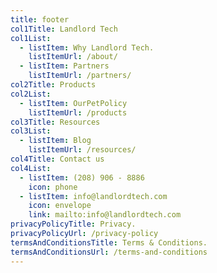 ```yaml
---
title: footer
col1Title: Landlord Tech
col1List:
  - listItem: Why Landlord Tech.
    listItemUrl: /about/
  - listItem: Partners
    listItemUrl: /partners/
col2Title: Products
col2List:
  - listItem: OurPetPolicy
    listItemUrl: /products
col3Title: Resources
col3List:
  - listItem: Blog
    listItemUrl: /resources/
col4Title: Contact us
col4List:
  - listItem: (208) 906 - 8886
    icon: phone
  - listItem: info@landlordtech.com
    icon: envelope
    link: mailto:info@landlordtech.com
privacyPolicyTitle: Privacy.
privacyPolicyUrl: /privacy-policy
termsAndConditionsTitle: Terms & Conditions.
termsAndConditionsUrl: /terms-and-conditions
---
```

